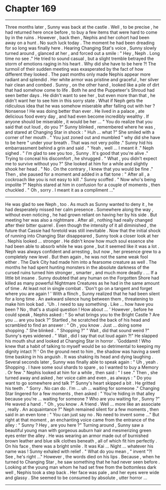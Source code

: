 
# Chapter 169


---

Three months later , Sunny was back at the castle .
Well , to be precise , he had returned here once before , to buy a few items that were hard to come by in the ruins . However , back then , Nephis and her cohort had been away on a hunt .
No such luck today . The moment he had been dreading for so long was finally here .
Hearing Changing Stat's voice , Sunny slowly turned around , glanced at her , and forced out a smile :
" Hey , Neph . Long time no see ."
He tried to sound casual , but a slight tremble betrayed the storm of emotions raging in his heart .
Why did she have to be here ?!
The turmoil of their sudden meeting was exasperated by the fact of how different they looked . The past months only made Nephis appear more radiant and splendid . Her white armor was pristine and graceful , her silver hair clean and combed . Sunny , on the other hand , looked like a pile of dirt that had somehow come to life . Both he and the Puppeteer's Shroud had seen better days .
He didn't want to see her , but even more than that , he didn't want her to see him in this sorry state . What if Neph gets the ridiculous idea that he was somehow miserable after falling out with her ?
Nonsense ! He was doing better than ever . He lived in a palace , ate delicious food every day , and had even become incredibly wealthy . If anyone should be miserable , it would be her …
" You do realize that you said that out loud , do you ?"
Sunny blinked , remembered where he was , and stared at Changing Star in shock :
" Huh … what ?"
She smiled with a corner of her mouth .
" You just zoned out and mumbled " why did she have to be here " under your breath . That was not very polite ."
Sunny hid his embarrassment behind a grin and said .
" Yeah , well … I meant it ."
Neph sighed .
" I'm glad to see you too , Sunny . It's good that you're alive ."
Trying to conceal his discomfort , he shrugged .
" What , you didn't expect me to survive without you ?"
She looked at him for a while and slightly shook her head .
" No . On the contrary , I knew that you would be fine ."
Then , she paused for a moment and added in a flat tone :
" After all , a cockroach like you is not easy to kill ."
Sunny scoffed .
" Now who's being impolite ?"
Nephis stared at him in confusion for a couple of moments , then chuckled .
" Oh , sorry . I meant it as a compliment …"
***
He was glad to see Neph , too . As much as Sunny wanted to deny it , he had desperately missed her calm presence . Somewhere along the way , without even noticing , he had grown reliant on having her by his side .
But meeting her was also a nightmare .
After all , nothing had really changed after their bitter quarrel . Even though the intensity of it all diminished , the future that Cassie had foretold was still inevitable .
Now that the initial shock of running into Changing Star disappeared , Sunny took a closer look at her .
Nephis looked … stronger . He didn't know how much soul essence she had been able to absorb while he was gone , but it seemed like it was a lot . Neph was always confident and arresting , but now , her presence grew to a completely new level .
But then again , he was not the same weak fool either . The Dark City had made him into a fearsome creature as well . The months he had spent hunting monsters in the absolute darkness of the cursed ruins turned him stronger , smarter , and much more deadly .
… If a little bit insane .
Sunny doubted that any human on the Forgotten Shore had killed as many powerful Nightmare Creatures as he had in the same amount of time . At least not in single combat .
'Don't go on a tangent and forget where you are again ! '
With a flinch , Sunny realized that he had been silent for a long time . An awkward silence hung between them , threatening to make him look bad .
'Uh . I need to say something . Like … how have you been ? No , that's a stupid question ! How about … '
However , before he could speak , Nephis asked :
" So what brings you to the Bright Castle ? Are you … are you back ?"
Startled , he scratched the back of his head and scrambled to find an answer :
" Oh , you know . Just … doing some shopping ."
She blinked .
" Shopping ?"
" Wait , did that sound weird ?"
Sunny's eyes widened .
" Wait , did I say that out loud again ?!"
He slapped his mouth shut and looked at Changing Star in horror .
'Goddamit ! Who knew that a habit of talking to myself would be so detrimental to keeping my dignity intact ?! '
On the ground next to him , the shadow was having a swell time basking in his anguish . It was shaking its head and dying laughing .
Several seconds later , Sunny was finally able to speak again :
" Uh , yeah . Shopping . I have some soul shards to spare , so I wanted to buy a Memory . Or few ."
Nephis looked at him for a while , then said :
" I see ."
Then , she turned away and asked , her voice calm and even , as always :
" Do you want to go somewhere and talk ?"
Sunny's heart skipped a bit . He gritted his teeth .
" Sorry . No can do . I'm … uh … waiting for someone ."
Changing Star lingered for a few moments , then asked :
" You're hiding in that alley because you're … waiting for someone ? Who are you waiting for , Sunny ?"
He waved a hand .
" Oh , you know . A friend . Well … more like an associate , really . An acquaintance ?"
Neph remained silent for a few moments , then said in an even tone :
" You can just say no . No need to invent some …"
But right at that moment , an enchanting voice came from the entrance of the alley :
" Sunny ? Hey , are you here ?"
Turning around , Sunny saw a beautiful young man with gorgeous auburn hair and mesmerizing green eyes enter the alley . He was wearing an armor made out of burnished brown leather and blue silk clothes beneath , all of which fit him perfectly . On his face , there was a bright smile .
It was Kai … Night … whatever his name was !
Sunny exhaled with relief .
" What do you mean , " invent "?! See , he's right …"
However , the words died on his lips . Because , when he turned to Changing Star , he saw something that he had never seen before .
Looking at the young man whom he had set free from the bottomless dark well , Nephis took a step back . Her face was pale , and her eyes were wide and glassy .
She seemed to be consumed by absolute , utter horror …

---

